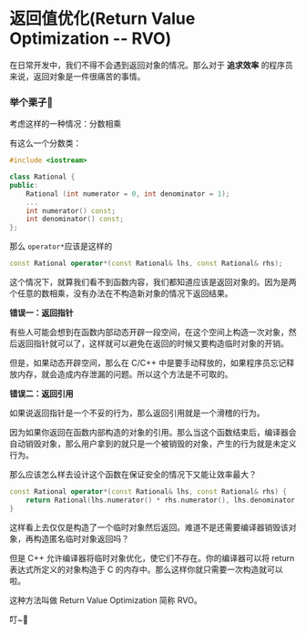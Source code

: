 # 返回值优化(Return Value Optimization -- RVO)

在日常开发中，我们不得不会遇到返回对象的情况。那么对于 **追求效率** 的程序员来说，返回对象是一件很痛苦的事情。

### 举个栗子:chestnut:

考虑这样的一种情况：分数相乘

有这么一个分数类：

```cpp
#include <iostream>

class Rational {
public:    
    Rational (int numerator = 0, int denominator = 1);
	...
    int numerator() const;
    int denominator() const;
};

```

那么 ```operator*```应该是这样的

```cpp
const Rational operator*(const Rational& lhs, const Rational& rhs);
```

这个情况下，就算我们看不到函数内容，我们都知道应该是返回对象的。因为是两个任意的数相乘，没有办法在不构造新对象的情况下返回结果。



**错误一：返回指针**

有些人可能会想到在函数内部动态开辟一段空间，在这个空间上构造一次对象，然后返回指针就可以了，这样就可以避免在返回的时候又要构造临时对象的开销。

但是，如果动态开辟空间，那么在 C/C++ 中是要手动释放的，如果程序员忘记释放内存，就会造成内存泄漏的问题。所以这个方法是不可取的。



**错误二：返回引用**

如果说返回指针是一个不妥的行为，那么返回引用就是一个滑稽的行为。

因为如果你返回在函数内部构造的对象的引用。那么当这个函数结束后，编译器会自动销毁对象，那么用户拿到的就只是一个被销毁的对象，产生的行为就是未定义行为。



那么应该怎么样去设计这个函数在保证安全的情况下又能让效率最大？

```cpp
const Rational operator*(const Rational& lhs, const Rational& rhs) {
    return Rational(lhs.numerator() * rhs.numerator(), lhs.denominator * rhs.denominator())
}
```

这样看上去仅仅是构造了一个临时对象然后返回。难道不是还需要编译器销毁该对象，再构造匿名临时对象返回吗？

但是 C++ 允许编译器将临时对象优化，使它们不存在。你的编译器可以将 return 表达式所定义的对象构造于 C 的内存中。那么这样你就只需要一次构造就可以啦。

这种方法叫做 Return Value Optimization 简称 RVO。

叮~:bell:

